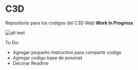 # C3D
Repositorio para los codigos del C3D Web **Work In Progress**

![alt text](https://github.com/intercambiostransorganicos/c3d/blob/master/assets/loop.gif)

To Do:
* Agregar pequeño instructivo para compartir codigo
* Agregar codigo base de posenet
* Decorar Readme
